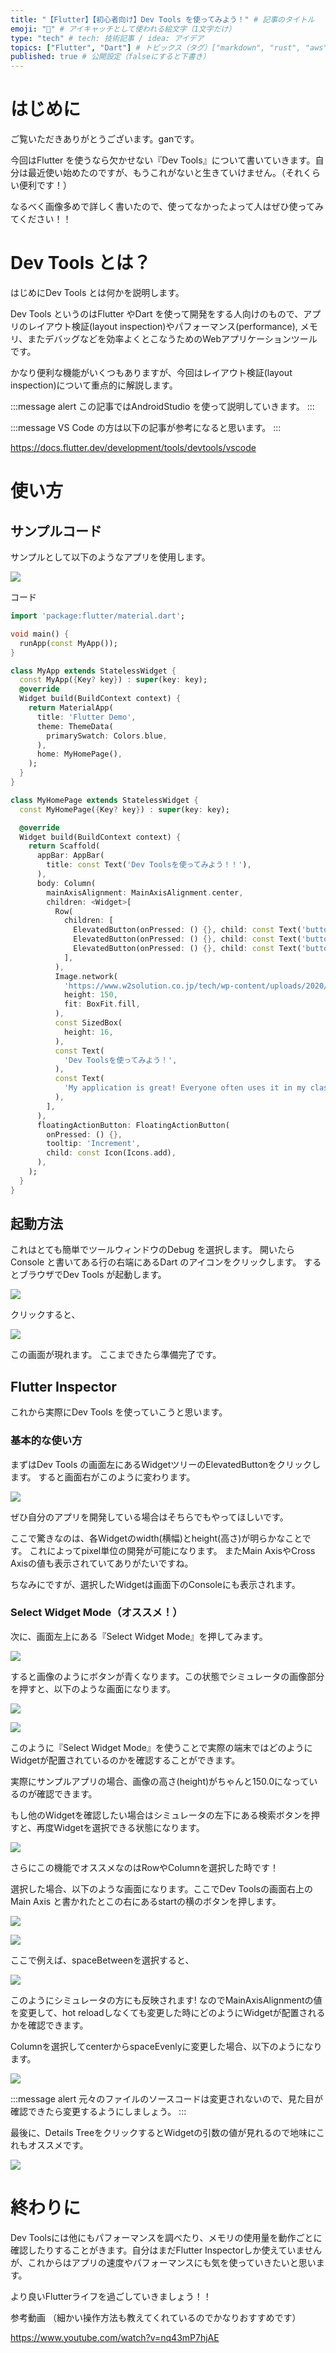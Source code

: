 ```yaml
---
title: "【Flutter】【初心者向け】Dev Tools を使ってみよう！" # 記事のタイトル
emoji: "🧸" # アイキャッチとして使われる絵文字（1文字だけ）
type: "tech" # tech: 技術記事 / idea: アイデア
topics: ["Flutter", "Dart"] # トピックス（タグ）["markdown", "rust", "aws"]のように指定する
published: true # 公開設定（falseにすると下書き）
---
```


# はじめに
ご覧いただきありがとうございます。ganです。

今回はFlutter を使うなら欠かせない『Dev Tools』について書いていきます。自分は最近使い始めたのですが、もうこれがないと生きていけません。（それくらい便利です！）

なるべく画像多めで詳しく書いたので、使ってなかったよって人はぜひ使ってみてください！！


# Dev Tools とは？

はじめにDev Tools とは何かを説明します。

Dev Tools というのはFlutter やDart を使って開発をする人向けのもので、アプリのレイアウト検証(layout inspection)やパフォーマンス(performance), メモリ、またデバッグなどを効率よくとこなうためのWebアプリケーションツールです。

かなり便利な機能がいくつもありますが、今回はレイアウト検証(layout inspection)について重点的に解説します。

:::message alert
この記事ではAndroidStudio を使って説明していきます。
:::

:::message
VS Code の方は以下の記事が参考になると思います。
:::

https://docs.flutter.dev/development/tools/devtools/vscode


# 使い方

## サンプルコード

サンプルとして以下のようなアプリを使用します。

![](https://storage.googleapis.com/zenn-user-upload/c3f2eef4a827-20211117.png)

コード
```dart
import 'package:flutter/material.dart';

void main() {
  runApp(const MyApp());
}

class MyApp extends StatelessWidget {
  const MyApp({Key? key}) : super(key: key);
  @override
  Widget build(BuildContext context) {
    return MaterialApp(
      title: 'Flutter Demo',
      theme: ThemeData(
        primarySwatch: Colors.blue,
      ),
      home: MyHomePage(),
    );
  }
}

class MyHomePage extends StatelessWidget {
  const MyHomePage({Key? key}) : super(key: key);

  @override
  Widget build(BuildContext context) {
    return Scaffold(
      appBar: AppBar(
        title: const Text('Dev Toolsを使ってみよう！！'),
      ),
      body: Column(
        mainAxisAlignment: MainAxisAlignment.center,
        children: <Widget>[
          Row(
            children: [
              ElevatedButton(onPressed: () {}, child: const Text('buttonA')),
              ElevatedButton(onPressed: () {}, child: const Text('buttonB')),
              ElevatedButton(onPressed: () {}, child: const Text('buttonC')),
            ],
          ),
          Image.network(
            'https://www.w2solution.co.jp/tech/wp-content/uploads/2020/05/flutter-top.png',
            height: 150,
            fit: BoxFit.fill,
          ),
          const SizedBox(
            height: 16,
          ),
          const Text(
            'Dev Toolsを使ってみよう！',
          ),
          const Text(
            'My application is great! Everyone often uses it in my classroom.',
          ),
        ],
      ),
      floatingActionButton: FloatingActionButton(
        onPressed: () {},
        tooltip: 'Increment',
        child: const Icon(Icons.add),
      ), 
    );
  }
}

```

## 起動方法

これはとても簡単でツールウィンドウのDebug を選択します。
開いたらConsole と書いてある行の右端にあるDart のアイコンをクリックします。
するとブラウザでDev Tools が起動します。

![](https://storage.googleapis.com/zenn-user-upload/915aaf94138e-20211117.png)

クリックすると、

![](https://storage.googleapis.com/zenn-user-upload/05d065fdc795-20211117.png)

この画面が現れます。
ここまできたら準備完了です。

## Flutter Inspector

これから実際にDev Tools を使っていこうと思います。

### 基本的な使い方

まずはDev Tools の画面左にあるWidgetツリーのElevatedButtonをクリックします。
すると画面右がこのように変わります。

![](https://storage.googleapis.com/zenn-user-upload/3e45eee88e55-20211117.png)

ぜひ自分のアプリを開発している場合はそちらでもやってほしいです。

ここで驚きなのは、各Widgetのwidth(横幅)とheight(高さ)が明らかなことです。
これによってpixel単位の開発が可能になります。
またMain AxisやCross Axisの値も表示されていてありがたいですね。

ちなみにですが、選択したWidgetは画面下のConsoleにも表示されます。

### Select Widget Mode（オススメ！）

次に、画面左上にある『Select Widget Mode』を押してみます。

![](https://storage.googleapis.com/zenn-user-upload/2d66f21765c8-20211117.png)

すると画像のようにボタンが青くなります。この状態でシミュレータの画像部分を押すと、以下のような画面になります。

![](https://storage.googleapis.com/zenn-user-upload/2e2b0e5a9bd0-20211117.png)

![](https://storage.googleapis.com/zenn-user-upload/3d9fe098357b-20211117.png)

このように『Select Widget Mode』を使うことで実際の端末ではどのようにWidgetが配置されているのかを確認することができます。

実際にサンプルアプリの場合、画像の高さ(height)がちゃんと150.0になっているのが確認できます。

もし他のWidgetを確認したい場合はシミュレータの左下にある検索ボタンを押すと、再度Widgetを選択できる状態になります。

![](https://storage.googleapis.com/zenn-user-upload/dc46d65f299f-20211117.png)


さらにこの機能でオススメなのはRowやColumnを選択した時です！

選択した場合、以下のような画面になります。ここでDev Toolsの画面右上のMain Axis と書かれたとこの右にあるstartの横のボタンを押します。

![](https://storage.googleapis.com/zenn-user-upload/eefb9f041dbc-20211117.png)

![](https://storage.googleapis.com/zenn-user-upload/5b0eb1640915-20211117.png)

ここで例えば、spaceBetweenを選択すると、

![](https://storage.googleapis.com/zenn-user-upload/53fe2c159a48-20211117.png)

このようにシミュレータの方にも反映されます!
なのでMainAxisAlignmentの値を変更して、hot reloadしなくても変更した時にどのようにWidgetが配置されるかを確認できます。

Columnを選択してcenterからspaceEvenlyに変更した場合、以下のようになります。

![](https://storage.googleapis.com/zenn-user-upload/509f8385e248-20211117.png)

:::message alert
元々のファイルのソースコードは変更されないので、見た目が確認できたら変更するようにしましょう。
:::

最後に、Details TreeをクリックするとWidgetの引数の値が見れるので地味にこれもオススメです。

![](https://storage.googleapis.com/zenn-user-upload/31c4e2d420bd-20211117.png)

# 終わりに

Dev Toolsには他にもパフォーマンスを調べたり、メモリの使用量を動作ごとに確認したりすることがきます。自分はまだFlutter Inspectorしか使えていませんが、これからはアプリの速度やパフォーマンスにも気を使っていきたいと思います。

より良いFlutterライフを過ごしていきましょう！！

参考動画
（細かい操作方法も教えてくれているのでかなりおすすめです）

https://www.youtube.com/watch?v=nq43mP7hjAE